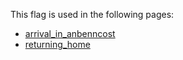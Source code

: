 This flag is used in the following pages:
 - [arrival_in_anbenncost](../events/arrival_in_anbenncost.md)
 - [returning_home](../events/returning_home.md)

